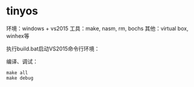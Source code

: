 # tinyos

环境：windows + vs2015
工具：make, nasm, rm, bochs
其他：virtual box, winhex等


执行build.bat启动VS2015命令行环境：

编译、调试：
```
make all
make debug
```
